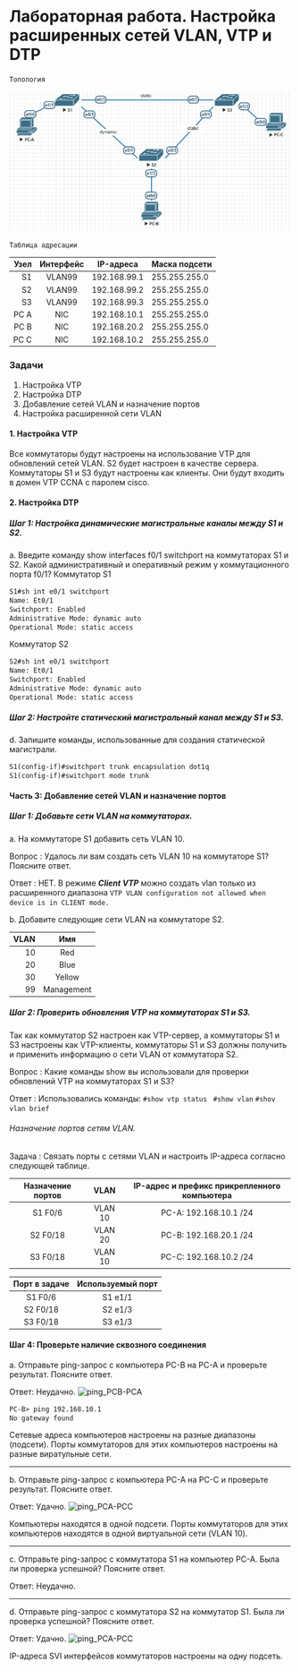 #  Лабораторная работа. Настройка расширенных сетей VLAN, VTP и DTP
	
	Топология
![](/Labworks/Lec-02_Lab02/img/scheme.jpg "Топология")



	Таблица адресации
	
|Узел		|Интерфейс		|IP-адреса		|Маска подсети		|
|----------:|:-------------:|:-------------:|:------------------|
|S1			|VLAN99			|192.168.99.1	|255.255.255.0		|
|S2			|VLAN99			|192.168.99.2	|255.255.255.0		|
|S3			|VLAN99			|192.168.99.3	|255.255.255.0		|
|PC A		|NIC			|192.168.10.1	|255.255.255.0		|
|PC B		|NIC			|192.168.20.2	|255.255.255.0		|
|PC C		|NIC			|192.168.10.2	|255.255.255.0		|


###  Задачи
1. Настройка VTP
2. Настройка DTP
3. Добавление сетей VLAN и назначение портов
4. Настройка расширенной сети VLAN

#### 1. Настройка VTP
Все коммутаторы будут настроены на использование VTP для обновлений сетей VLAN. 
S2 будет настроен в качестве сервера. 
Коммутаторы S1 и S3 будут настроены как клиенты. 
Они будут входить в домен VTP CCNA с паролем cisco.

#### 2. Настройка DTP
##### Шаг 1:	Настройка динамические магистральные каналы между S1 и S2.
a.	Введите команду show interfaces f0/1 switchport на коммутаторах S1 и S2.
Какой административный и оперативный режим у коммутационного порта f0/1?
Коммутатор S1
```
S1#sh int e0/1 switchport
Name: Et0/1
Switchport: Enabled
Administrative Mode: dynamic auto
Operational Mode: static access
```
Коммутатор S2
```
S2#sh int e0/1 switchport
Name: Et0/1
Switchport: Enabled
Administrative Mode: dynamic auto
Operational Mode: static access
```

##### Шаг 2:	Настройте статический магистральный канал между S1 и S3.
d.	Запишите команды, использованные для создания статической магистрали.
```
S1(config-if)#switchport trunk encapsulation dot1q
S1(config-if)#switchport mode trunk
```

#### Часть 3:	Добавление сетей VLAN и назначение портов
##### Шаг 1:	Добавьте сети VLAN на коммутаторах.
a.	На коммутаторе S1 добавить сеть VLAN 10.

Вопрос
:	Удалось ли вам создать сеть VLAN 10 на коммутаторе S1? Поясните ответ.

Ответ
:	НЕТ. В режиме ***Client VTP*** можно создать vlan только из расширенного диапазона
`
VTP VLAN configuration not allowed when device is in CLIENT mode.
`

b.	Добавите следующие сети VLAN на коммутаторе S2.


|VLAN	|Имя	|
|------:|:-----:|
|10		|Red	|
|20		|Blue	|
|30		|Yellow	|
|99		|Management	|

##### Шаг 2:	Проверить обновления VTP на коммутаторах S1 и S3.
Так как коммутатор S2 настроен как VTP-сервер, а коммутаторы S1 и S3 настроены как VTP-клиенты, коммутаторы S1 и S3 должны получить и применить информацию о сети VLAN от коммутатора S2.

Вопрос
:	Какие команды show вы использовали для проверки обновлений VTP на коммутаторах S1 и S3?

Ответ
:	Использовались команды:
`
#show vtp status 
`
`
#show vlan
`
`
#shov vlan brief
`

###### Назначение портов сетям VLAN.
Задача
:	Связать порты с сетями VLAN и настроить IP-адреса согласно следующей таблице.

Назначение портов	|VLAN		|IP-адреc и префикс прикрепленного компьютера	
:------------------:|:---------:|:---------------------------------------------:
S1 F0/6			|VLAN 10	|PC-A: 192.168.10.1 /24
S2 F0/18		|VLAN 20	|PC-B: 192.168.20.1 /24
S3 F0/18		|VLAN 10	|PC-C: 192.168.10.2 /24

Порт в задаче | Используемый порт
:------------:|:-------------------:
S1 F0/6		|S1 e1/1
S2 F0/18	|S2 e1/3
S3 F0/18	|S3 e1/3

#### Шаг 4:	Проверьте наличие сквозного соединения
a.	Отправьте ping-запрос с компьютера PC-B на PC-A и проверьте результат. Поясните ответ.

Ответ:
Неудачно.
![ping_PCB-PCA](/img/pic1.jpg "ping-запрос с компьютера PC-B на PC-A")

```
PC-B> ping 192.168.10.1
No gateway found
```
Сетевые адреса компьютеров настроены на разные диапазоны (подсети). 
Порты коммутаторов для этих компьютеров настроены на разные виратульные сети. 

----
b.	Отправьте ping-запрос с компьютера PC-A на PC-C и проверьте результат. Поясните ответ.

Ответ:
Удачно.
![ping_PCA-PCC](/img/pic2.jpg "ping-запрос с компьютера PC-A на PC-C")

Компьютеры находятся в одной подсети. 
Порты коммутаторов для этих компьютеров находятся в одной виртуальной сети (VLAN 10).

----
c.	Отправьте ping-запрос с коммутатора S1 на компьютер PC-A. Была ли проверка успешной? Поясните ответ.

Ответ:
Неудачно. 


----
d.	Отправьте ping-запрос с коммутатора S2 на коммутатор S1. Была ли проверка успешной? Поясните ответ.

Ответ:
Удачно. 
![ping_PCA-PCC](/NetEngineer/Labworks/Lec-02_Lab02/img/pic4.jpg "ping-запрос с компьютера PC-A на PC-C")

IP-адреса SVI интерфейсов коммутаторов настроены на одну подсеть.





